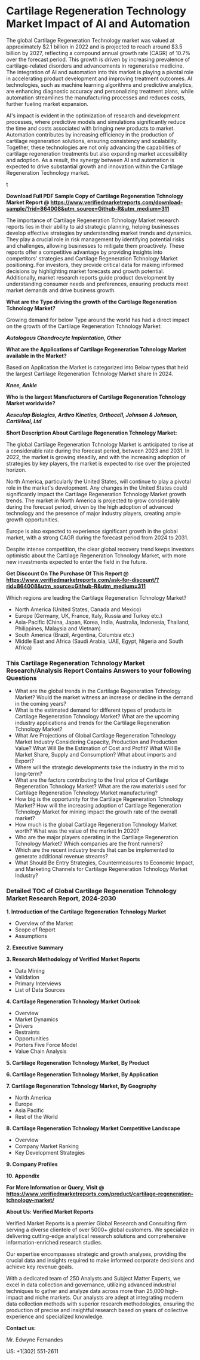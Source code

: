 <meta name="title" content="Global Cartilage Regeneration Technology Market Impact of AI and Automation"><meta name="description" content="The global Cartilage Regeneration Technology market was valued at approximately $2.1 billion in 2022 and is projected to reach around $3.5 billion by 2027, reflecting "><meta name="title" content="Cartilage Regeneration Technology Market Size, Share, Scope, Trends, Growth, Opportunities, Analysis, Forecast"><h1>Cartilage Regeneration Technology Market Impact of AI and Automation</h1><p>The global Cartilage Regeneration Technology market was valued at approximately $2.1 billion in 2022 and is projected to reach around $3.5 billion by 2027, reflecting a compound annual growth rate (CAGR) of 10.7% over the forecast period. This growth is driven by increasing prevalence of cartilage-related disorders and advancements in regenerative medicine. The integration of AI and automation into this market is playing a pivotal role in accelerating product development and improving treatment outcomes. AI technologies, such as machine learning algorithms and predictive analytics, are enhancing diagnostic accuracy and personalizing treatment plans, while automation streamlines the manufacturing processes and reduces costs, further fueling market expansion.</p><p>AI's impact is evident in the optimization of research and development processes, where predictive models and simulations significantly reduce the time and costs associated with bringing new products to market. Automation contributes by increasing efficiency in the production of cartilage regeneration solutions, ensuring consistency and scalability. Together, these technologies are not only advancing the capabilities of cartilage regeneration treatments but also expanding market accessibility and adoption. As a result, the synergy between AI and automation is expected to drive substantial growth and innovation within the Cartilage Regeneration Technology market.</p>t</p><p id="" class=""><strong>Download Full PDF Sample Copy of Cartilage Regeneration Tchnology Market Report @ <a href="https://www.verifiedmarketreports.com/download-sample/?rid=864008&utm_source=Github-R&utm_medium=311" target="_blank">https://www.verifiedmarketreports.com/download-sample/?rid=864008&utm_source=Github-R&utm_medium=311</a></strong></p><p>The importance of&nbsp;Cartilage Regeneration Tchnology Market research reports lies in their ability to aid strategic planning, helping businesses develop effective strategies by understanding market trends and dynamics. They play a crucial role in risk management by identifying potential risks and challenges, allowing businesses to mitigate them proactively. These reports offer a competitive advantage by providing insights into competitors' strategies and Cartilage Regeneration Tchnology Market positioning. For investors, they provide critical data for making informed decisions by highlighting market forecasts and growth potential. Additionally, market research reports guide product development by understanding consumer needs and preferences, ensuring products meet market demands and drive business growth.</p><p><strong>What are the&nbsp;Type driving the growth of the Cartilage Regeneration Tchnology Market?</strong></p><p id="" class="">Growing demand for below Type around the world has had a direct impact on the growth of the Cartilage Regeneration Tchnology Market:</p><em><strong>Autologous Chondrocyte Implantation, Other</strong></em></p><strong>What are the&nbsp;Applications&nbsp;of Cartilage Regeneration Tchnology Market available in the Market?</strong></p><p id="" class="">Based on Application the Market is categorized into Below types that held the largest Cartilage Regeneration Tchnology Market share In 2024.</p><em><strong>Knee, Ankle</strong></em></p><strong>Who is the largest Manufacturers of Cartilage Regeneration Tchnology Market worldwide?</strong></p><p><em><strong>Aesculap Biologics, Arthro Kinetics, Orthocell, Johnson & Johnson, CartiHeal, Ltd</strong></em></p><p id="" class=""><strong>Short Description About Cartilage Regeneration Tchnology Market:</strong></p><p>The global Cartilage Regeneration Tchnology Market is anticipated to rise at a considerable rate during the forecast period, between 2023 and 2031. In 2022, the market is growing steadily, and with the increasing adoption of strategies by key players, the market is expected to rise over the projected horizon.</p><p>North America, particularly the United States, will continue to play a pivotal role in the market's development. Any changes in the United States could significantly impact the Cartilage Regeneration Tchnology Market growth trends. The market in North America is projected to grow considerably during the forecast period, driven by the high adoption of advanced technology and the presence of major industry players, creating ample growth opportunities.</p><p>Europe is also expected to experience significant growth in the global market, with a strong CAGR during the forecast period from 2024 to 2031.</p><p>Despite intense competition, the clear global recovery trend keeps investors optimistic about the Cartilage Regeneration Tchnology Market, with more new investments expected to enter the field in the future.</p><p id="" class=""><strong>Get Discount On The Purchase Of This Report @ <a href="https://www.verifiedmarketreports.com/ask-for-discount/?rid=864008&utm_source=Github-R&utm_medium=311" target="_blank">https://www.verifiedmarketreports.com/ask-for-discount/?rid=864008&utm_source=Github-R&utm_medium=311</a></strong></p>Which regions are leading the Cartilage Regeneration Tchnology Market?</p><ul><li>North America (United States, Canada and Mexico)</li><li>Europe (Germany, UK, France, Italy, Russia and Turkey etc.)</li><li>Asia-Pacific (China, Japan, Korea, India, Australia, Indonesia, Thailand, Philippines, Malaysia and Vietnam)</li><li>South America (Brazil, Argentina, Columbia etc.)</li><li>Middle East and Africa (Saudi Arabia, UAE, Egypt, Nigeria and South Africa)</li></ul><h3 id="" class="">This Cartilage Regeneration Tchnology Market Research/Analysis Report Contains Answers to your following Questions</h3><ul><li>What are the global trends in the Cartilage Regeneration Tchnology Market? Would the market witness an increase or decline in the demand in the coming years?</li><li>What is the estimated demand for different types of products in Cartilage Regeneration Tchnology Market? What are the upcoming industry applications and trends for the Cartilage Regeneration Tchnology Market?</li><li>What Are Projections of Global Cartilage Regeneration Tchnology Market Industry Considering Capacity, Production and Production Value? What Will Be the Estimation of Cost and Profit? What Will Be Market Share, Supply and Consumption? What about imports and Export?</li><li>Where will the strategic developments take the industry in the mid to long-term?</li><li>What are the factors contributing to the final price of Cartilage Regeneration Tchnology Market? What are the raw materials used for Cartilage Regeneration Tchnology Market manufacturing?</li><li>How big is the opportunity for the Cartilage Regeneration Tchnology Market? How will the increasing adoption of Cartilage Regeneration Tchnology Market for mining impact the growth rate of the overall market?</li><li>How much is the global Cartilage Regeneration Tchnology Market worth? What was the value of the market In 2020?</li><li>Who are the major players operating in the Cartilage Regeneration Tchnology Market? Which companies are the front runners?</li><li>Which are the recent industry trends that can be implemented to generate additional revenue streams?</li><li>What Should Be Entry Strategies, Countermeasures to Economic Impact, and Marketing Channels for Cartilage Regeneration Tchnology Market Industry?</li></ul><h3 id="" class="">Detailed TOC of Global Cartilage Regeneration Tchnology Market Research Report, 2024-2030</h3><p id="" class=""><strong>1. Introduction of the Cartilage Regeneration Tchnology Market</strong></p><ul><li>Overview of the Market</li><li>Scope of Report</li><li>Assumptions</li></ul><p id="" class=""><strong>2. Executive Summary</strong></p><p id="" class=""><strong>3. Research Methodology of Verified Market Reports</strong></p><ul><li>Data Mining</li><li>Validation</li><li>Primary Interviews</li><li>List of Data Sources</li></ul><p id="" class=""><strong>4. Cartilage Regeneration Tchnology Market Outlook</strong></p><ul><li>Overview</li><li>Market Dynamics</li><li>Drivers</li><li>Restraints</li><li>Opportunities</li><li>Porters Five Force Model</li><li>Value Chain Analysis</li></ul><p id="" class=""><strong>5. Cartilage Regeneration Tchnology Market, By Product</strong></p><p id="" class=""><strong>6. Cartilage Regeneration Tchnology Market, By Application</strong></p><p id="" class=""><strong>7. Cartilage Regeneration Tchnology Market, By Geography</strong></p><ul><li>North America</li><li>Europe</li><li>Asia Pacific</li><li>Rest of the World</li></ul><p id="" class=""><strong>8. Cartilage Regeneration Tchnology Market Competitive Landscape</strong></p><ul><li>Overview</li><li>Company Market Ranking</li><li>Key Development Strategies</li></ul><p id="" class=""><strong>9. Company Profiles</strong></p><p id="" class=""><strong>10. Appendix</strong></p><p id="" class=""><strong>For More Information or Query, Visit @ <a href="https://www.verifiedmarketreports.com/product/cartilage-regeneration-tchnology-market/" target="_blank">https://www.verifiedmarketreports.com/product/cartilage-regeneration-tchnology-market/</a></strong></p><p id="" class=""><strong>About Us: Verified Market Reports</strong></p><p id="" class="">Verified Market Reports is a premier Global Research and Consulting firm serving a diverse clientele of over 5000+ global customers. We specialize in delivering cutting-edge analytical research solutions and comprehensive information-enriched research studies.</p><p id="" class="">Our expertise encompasses strategic and growth analyses, providing the crucial data and insights required to make informed corporate decisions and achieve key revenue goals.</p><p id="" class="">With a dedicated team of 250 Analysts and Subject Matter Experts, we excel in data collection and governance, utilizing advanced industrial techniques to gather and analyze data across more than 25,000 high-impact and niche markets. Our analysts are adept at integrating modern data collection methods with superior research methodologies, ensuring the production of precise and insightful research based on years of collective experience and specialized knowledge.</p><p id="" class=""><strong>Contact us:</strong></p><p id="" class="">Mr. Edwyne Fernandes</p><p id="" class="">US: +1(302) 551-2611</p>